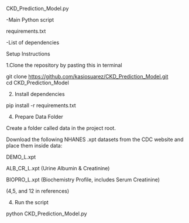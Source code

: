 CKD_Prediction_Model.py   

-Main Python script

requirements.txt          

-List of dependencies

Setup Instructions

1.Clone the repository by pasting this in terminal

git clone https://github.com/kasiosuarez/CKD_Prediction_Model.git  
cd CKD_Prediction_Model

2. Install dependencies

pip install -r requirements.txt

4. Prepare Data Folder

Create a folder called data in the project root.

Download the following NHANES .xpt datasets from the CDC website and place them inside data:

DEMO_L.xpt

ALB_CR_L.xpt (Urine Albumin & Creatinine)

BIOPRO_L.xpt (Biochemistry Profile, includes Serum Creatinine)

(4,5, and 12 in references)

4. Run the script

python CKD_Prediction_Model.py
